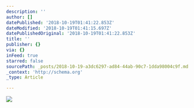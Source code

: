 ```yaml
---
description: ''
author: []
datePublished: '2018-10-19T01:41:22.853Z'
dateModified: '2018-10-19T01:41:15.697Z'
datePublishedOriginal: '2018-10-19T01:41:22.853Z'
title: ''
publisher: {}
via: {}
inFeed: true
starred: false
sourcePath: _posts/2018-10-19-a3dc6297-ad84-44ab-90c7-1dda98004c9f.md
_context: 'http://schema.org'
_type: Article

---
```

![](https://the-grid-user-content.s3-us-west-2.amazonaws.com/54d20f16-596d-40c5-86fa-a7c2c267d0ac.jpg)